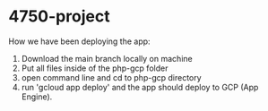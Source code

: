 # 4750-project

How we have been deploying the app:

1. Download the main branch locally on machine
2. Put all files inside of the php-gcp folder
3. open command line and cd to php-gcp directory
4. run 'gcloud app deploy' and the app should deploy to GCP (App Engine).
